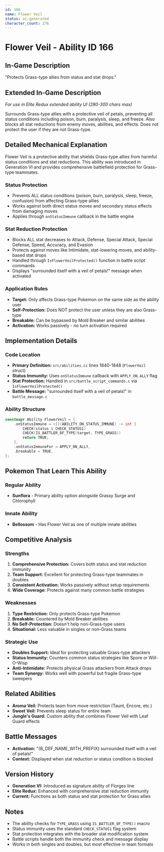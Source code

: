 ```yaml
---
id: 166
name: Flower Veil
status: ai-generated
character_count: 276
---
```


# Flower Veil - Ability ID 166

## In-Game Description
"Protects Grass-type allies from status and stat drops."

## Extended In-Game Description
*For use in Elite Redux extended ability UI (280-300 chars max)*

Surrounds Grass-type allies with a protective veil of petals, preventing all status conditions including poison, burn, paralysis, sleep, and freeze. Also blocks all stat reductions from enemy moves, abilities, and effects. Does not protect the user if they are not Grass-type.

## Detailed Mechanical Explanation

Flower Veil is a protective ability that shields Grass-type allies from harmful status conditions and stat reductions. This ability was introduced in Generation VI and provides comprehensive battlefield protection for Grass-type teammates.

### Status Protection
- Prevents ALL status conditions (poison, burn, paralysis, sleep, freeze, confusion) from affecting Grass-type allies
- Works against both direct status moves and secondary status effects from damaging moves
- Applies through `onStatusImmune` callback in the battle engine

### Stat Reduction Protection  
- Blocks ALL stat decreases to Attack, Defense, Special Attack, Special Defense, Speed, Accuracy, and Evasion
- Protects against moves like Intimidate, stat-lowering moves, and ability-based stat drops
- Handled through `IsFlowerVeilProtected()` function in battle script commands
- Displays "surrounded itself with a veil of petals!" message when activated

### Application Rules
- **Target:** Only affects Grass-type Pokemon on the same side as the ability user
- **Self-Protection:** Does NOT protect the user unless they are also Grass-type
- **Breakable:** Can be bypassed by Mold Breaker and similar abilities
- **Activation:** Works passively - no turn activation required

## Implementation Details

### Code Location
- **Primary Definition:** `src/abilities.cc` lines 1840-1848 (`FlowerVeil` struct)
- **Status Immunity:** Uses `onStatusImmune` callback with `APPLY_ON_ALLY` flag
- **Stat Protection:** Handled in `src/battle_script_commands.c` via `IsFlowerVeilProtected()`
- **Battle Message:** "surrounded itself with a veil of petals!" in `battle_message.c`

### Ability Structure
```cpp
constexpr Ability FlowerVeil = {
    .onStatusImmune = +[](ABILITY_ON_STATUS_IMMUNE) -> int {
        CHECK(status & CHECK_STATUS1)
        CHECK(IS_BATTLER_OF_TYPE(target, TYPE_GRASS))
        return TRUE;
    },
    .onStatusImmuneFor = APPLY_ON_ALLY,
    .breakable = TRUE,
};
```

## Pokemon That Learn This Ability

### Regular Ability
- **Sunflora** - Primary ability option alongside Grassy Surge and Chlorophyll

### Innate Ability
- **Bellossom** - Has Flower Veil as one of multiple innate abilities

## Competitive Analysis

### Strengths
1. **Comprehensive Protection:** Covers both status and stat reduction immunity
2. **Team Support:** Excellent for protecting Grass-type teammates in doubles
3. **Consistent Activation:** Works passively without setup requirements
4. **Wide Coverage:** Protects against many common battle strategies

### Weaknesses
1. **Type Restriction:** Only protects Grass-type Pokemon
2. **Breakable:** Countered by Mold Breaker abilities
3. **No Self-Protection:** Doesn't help non-Grass-type users
4. **Situational:** Less valuable in singles or non-Grass teams

### Strategic Use
- **Doubles Support:** Ideal for protecting valuable Grass-type attackers
- **Status Immunity:** Counters common status strategies like Spore or Will-O-Wisp
- **Anti-Intimidate:** Protects physical Grass attackers from Attack drops
- **Team Synergy:** Works well with powerful but fragile Grass-type sweepers

## Related Abilities
- **Aroma Veil:** Protects team from move restriction (Taunt, Encore, etc.)
- **Sweet Veil:** Prevents sleep status for entire team
- **Jungle's Guard:** Custom ability that combines Flower Veil with Leaf Guard effects

## Battle Messages
- **Activation:** "{B_DEF_NAME_WITH_PREFIX} surrounded itself with a veil of petals!"
- **Context:** Displayed when stat reduction or status condition is blocked

## Version History
- **Generation VI:** Introduced as signature ability of Florges line
- **Elite Redux:** Enhanced with comprehensive stat reduction immunity
- **Current:** Functions as both status and stat protection for Grass allies

## Notes
- The ability checks for `TYPE_GRASS` using `IS_BATTLER_OF_TYPE()` macro
- Status immunity uses the standard `CHECK_STATUS1` flag system
- Stat protection integrates with the broader stat modification system
- Battle scripts handle both the immunity check and message display
- Works in both singles and doubles, but most effective in team formats